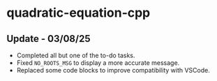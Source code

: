 # quadratic-equation-cpp

## Update - 03/08/25

- Completed all but one of the to-do tasks.
- Fixed `NO_ROOTS_MSG` to display a more accurate message.
- Replaced some code blocks to improve compatibility with VSCode.

